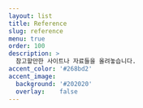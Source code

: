 ```yaml
---
layout: list
title: Reference
slug: reference
menu: true
order: 100
description: >
  참고할만한 사이트나 자료들을 올려놓습니다.
accent_color: '#268bd2'
accent_image:
  background: '#202020'
  overlay:    false
---
```

